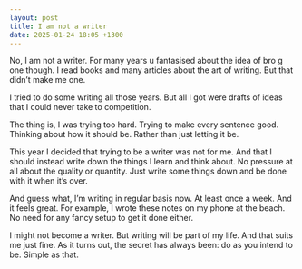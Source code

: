 ```yaml
---
layout: post
title: I am not a writer
date: 2025-01-24 18:05 +1300
---
```


No, I am not a writer. For many years u fantasised about the idea of bro g one though. I read books and many articles about the art of writing. But that didn’t make me one.

I tried to do some writing all those years. But all I got were drafts of ideas that I could never take to competition.

The thing is, I was trying too hard. Trying to make every sentence good. Thinking about how it should be. Rather than just letting it be.

This year I decided that trying to be a writer was not for me. And that I should instead write down the things I learn and think about. No pressure at all about the quality or quantity. Just write some things down and be done with it when it’s over.

And guess what, I’m writing in regular basis now. At least once a week. And it feels great. For example, I wrote these notes on my phone at the beach. No need for any fancy setup to get it done either.

I might not become a writer. But writing will be part of my life. And that suits me just fine. As it turns out, the secret has always been: do as you intend to be. Simple as that.
